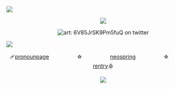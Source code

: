  ![](https://imgur.com/BaaQ6A6.png) <p align="center"> ![](https://komarev.com/ghpvc/?username=undeadlost&color=8b6a5b&label=✄) </p> <p align="center"> ![art: 6V85JrSK9Pm5fuQ on twitter](https://64.media.tumblr.com/f52938c51eecd4139f814ef9d5b73fe2/29a06502294f959f-50/s1280x1920/6bde48cb740182e88bcd8d7479e399424c37d86d.gifv) </p> 
 ![](https://imgur.com/BaaQ6A6.png) <p align="center"> 🩹[pronounpage](https://en.pronouns.page/@CANN1BAL)ㅤㅤㅤ ㅤㅤ ☆ㅤ ㅤㅤ ㅤㅤ[neospring](https://neospring.org/@cannib4l)ㅤㅤㅤ ㅤㅤ ☆ㅤ ㅤㅤ ㅤㅤ[rentry](https://rentry.co/IMMORT4LITY)🩸 <p align="center"> 
  ![](https://imgur.com/BaaQ6A6.png)
